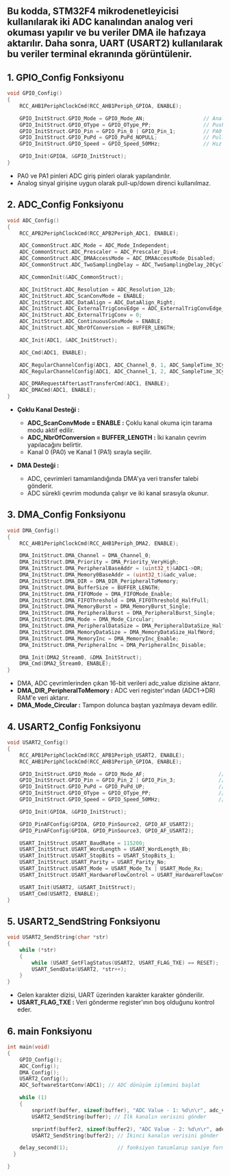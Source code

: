 ## Bu kodda, STM32F4 mikrodenetleyicisi kullanılarak iki ADC kanalından analog veri okuması yapılır ve bu veriler DMA ile hafızaya aktarılır. Daha sonra, UART (USART2) kullanılarak bu veriler terminal ekranında görüntülenir.

## 1. GPIO_Config Fonksiyonu

```c
void GPIO_Config()
{
	RCC_AHB1PeriphClockCmd(RCC_AHB1Periph_GPIOA, ENABLE);

	GPIO_InitStruct.GPIO_Mode = GPIO_Mode_AN;                   // Analog mod
	GPIO_InitStruct.GPIO_OType = GPIO_OType_PP;                 // Push-pull, analog modda etkisiz
	GPIO_InitStruct.GPIO_Pin = GPIO_Pin_0 | GPIO_Pin_1;         // PA0 ve PA1 pinleri ADC girişleri
	GPIO_InitStruct.GPIO_PuPd = GPIO_PuPd_NOPULL;               // Pull-up/down kullanılmaz
	GPIO_InitStruct.GPIO_Speed = GPIO_Speed_50MHz;              // Hız 50 MHz

	GPIO_Init(GPIOA, &GPIO_InitStruct);
}
```

* PA0 ve PA1 pinleri ADC giriş pinleri olarak yapılandırılır.
* Analog sinyal girişine uygun olarak pull-up/down direnci kullanılmaz.


## 2. ADC_Config Fonksiyonu 

```c
void ADC_Config()
{
	RCC_APB2PeriphClockCmd(RCC_APB2Periph_ADC1, ENABLE);

	ADC_CommonStruct.ADC_Mode = ADC_Mode_Independent;                                      // Tek ADC kullanımı
	ADC_CommonStruct.ADC_Prescaler = ADC_Prescaler_Div4;                                   // ADC saat frekansı bölme oranı
	ADC_CommonStruct.ADC_DMAAccessMode = ADC_DMAAccessMode_Disabled;                       // DMA tek ADC'ye bağlı
	ADC_CommonStruct.ADC_TwoSamplingDelay = ADC_TwoSamplingDelay_20Cycles;                 // Örnekleme gecikmesi

	ADC_CommonInit(&ADC_CommonStruct);

	ADC_InitStruct.ADC_Resolution = ADC_Resolution_12b;                                    // 12-bit çözünürlük
	ADC_InitStruct.ADC_ScanConvMode = ENABLE;                                              // Çoklu kanal okuma
	ADC_InitStruct.ADC_DataAlign = ADC_DataAlign_Right;                                    // Sağ hizalı veri
	ADC_InitStruct.ADC_ExternalTrigConvEdge = ADC_ExternalTrigConvEdge_None;               // Harici tetikleme yok
	ADC_InitStruct.ADC_ExternalTrigConv = 0;
	ADC_InitStruct.ADC_ContinuousConvMode = ENABLE;                                        // Sürekli çevrim modu
	ADC_InitStruct.ADC_NbrOfConversion = BUFFER_LENGTH;                                    // Çevrim sayısı (2 kanal)

	ADC_Init(ADC1, &ADC_InitStruct);

	ADC_Cmd(ADC1, ENABLE);

	ADC_RegularChannelConfig(ADC1, ADC_Channel_0, 1, ADC_SampleTime_3Cycles);              // Kanal 1 (PA0)
	ADC_RegularChannelConfig(ADC1, ADC_Channel_1, 2, ADC_SampleTime_3Cycles);              // Kanal 2 (PA1)

	ADC_DMARequestAfterLastTransferCmd(ADC1, ENABLE);                                      // Her transfer sonrası DMA talebi
	ADC_DMACmd(ADC1, ENABLE);                                                              // ADC ile DMA entegrasyonu
}
```

* **Çoklu Kanal Desteği :**
  * **ADC_ScanConvMode = ENABLE :** Çoklu kanal okuma için tarama modu aktif edilir.
  * **ADC_NbrOfConversion = BUFFER_LENGTH :** İki kanalın çevrim yapılacağını belirtir.
  * Kanal 0 (PA0) ve Kanal 1 (PA1) sırayla seçilir.

* **DMA Desteği :**
  *  ADC, çevrimleri tamamlandığında DMA'ya veri transfer talebi gönderir.
  *  ADC sürekli çevrim modunda çalışır ve iki kanal sırasıyla okunur.


## 3. DMA_Config Fonksiyonu

```c
void DMA_Config()
{
	RCC_AHB1PeriphClockCmd(RCC_AHB1Periph_DMA2, ENABLE);

	DMA_InitStruct.DMA_Channel = DMA_Channel_0;                                                // ADC1 DMA kanalı
	DMA_InitStruct.DMA_Priority = DMA_Priority_VeryHigh;                                       // Yüksek öncelik
	DMA_InitStruct.DMA_PeripheralBaseAddr = (uint32_t)&ADC1->DR;                               // ADC veri adresi
	DMA_InitStruct.DMA_Memory0BaseAddr = (uint32_t)&adc_value;                                 // Verinin yazılacağı dizi adresi
	DMA_InitStruct.DMA_DIR = DMA_DIR_PeripheralToMemory;                                       // Çevresel birimden RAM'e aktarım
	DMA_InitStruct.DMA_BufferSize = BUFFER_LENGTH;                                             // Tampon boyutu (2 kanal)
	DMA_InitStruct.DMA_FIFOMode = DMA_FIFOMode_Enable;                                         // FIFO kullanımı
	DMA_InitStruct.DMA_FIFOThreshold = DMA_FIFOThreshold_HalfFull;                             // FIFO doluluk oranı
	DMA_InitStruct.DMA_MemoryBurst = DMA_MemoryBurst_Single;                                   // Tekli bellek erişimi
	DMA_InitStruct.DMA_PeripheralBurst = DMA_PeripheralBurst_Single;                           // Tekli çevresel erişim
	DMA_InitStruct.DMA_Mode = DMA_Mode_Circular;                                               // Sürekli veri transferi
	DMA_InitStruct.DMA_PeripheralDataSize = DMA_PeripheralDataSize_HalfWord;                   // 16-bit veri
	DMA_InitStruct.DMA_MemoryDataSize = DMA_MemoryDataSize_HalfWord;                           // 16-bit bellek
	DMA_InitStruct.DMA_MemoryInc = DMA_MemoryInc_Enable;                                       // Bellek adresi artışı
	DMA_InitStruct.DMA_PeripheralInc = DMA_PeripheralInc_Disable;                              // Çevresel adres sabit

	DMA_Init(DMA2_Stream0, &DMA_InitStruct);
	DMA_Cmd(DMA2_Stream0, ENABLE);
}
```

* DMA, ADC çevrimlerinden çıkan 16-bit verileri adc_value dizisine aktarır.
* **DMA_DIR_PeripheralToMemory :** ADC veri register'ından (ADC1->DR) RAM'e veri aktarır.
* **DMA_Mode_Circular :** Tampon dolunca baştan yazılmaya devam edilir.


## 4. USART2_Config Fonksiyonu

```c
void USART2_Config()
{
	RCC_APB1PeriphClockCmd(RCC_APB1Periph_USART2, ENABLE);
	RCC_AHB1PeriphClockCmd(RCC_AHB1Periph_GPIOA, ENABLE);

	GPIO_InitStruct.GPIO_Mode = GPIO_Mode_AF;                        // Alternatif fonksiyon modu
	GPIO_InitStruct.GPIO_Pin = GPIO_Pin_2 | GPIO_Pin_3;              // TX ve RX pinleri
	GPIO_InitStruct.GPIO_PuPd = GPIO_PuPd_UP;                        // Pull-up etkin
	GPIO_InitStruct.GPIO_OType = GPIO_OType_PP;                      // Push-pull çıkış tipi
	GPIO_InitStruct.GPIO_Speed = GPIO_Speed_50MHz;                   // Hız 50 MHz

	GPIO_Init(GPIOA, &GPIO_InitStruct);

	GPIO_PinAFConfig(GPIOA, GPIO_PinSource2, GPIO_AF_USART2);
	GPIO_PinAFConfig(GPIOA, GPIO_PinSource3, GPIO_AF_USART2);

	USART_InitStruct.USART_BaudRate = 115200;
	USART_InitStruct.USART_WordLength = USART_WordLength_8b;
	USART_InitStruct.USART_StopBits = USART_StopBits_1;
	USART_InitStruct.USART_Parity = USART_Parity_No;
	USART_InitStruct.USART_Mode = USART_Mode_Tx | USART_Mode_Rx;
	USART_InitStruct.USART_HardwareFlowControl = USART_HardwareFlowControl_None;

	USART_Init(USART2, &USART_InitStruct);
	USART_Cmd(USART2, ENABLE);
}

```


## 5. USART2_SendString Fonksiyonu

```c
void USART2_SendString(char *str)
{
	while (*str)
	{
		while (USART_GetFlagStatus(USART2, USART_FLAG_TXE) == RESET);
		USART_SendData(USART2, *str++);
	}
}
```

* Gelen karakter dizisi, UART üzerinden karakter karakter gönderilir.
* **USART_FLAG_TXE :** Veri gönderme register'ının boş olduğunu kontrol eder.


## 6. main Fonksiyonu

```c
int main(void)
{
	GPIO_Config();
	ADC_Config();
	DMA_Config();
	USART2_Config();
	ADC_SoftwareStartConv(ADC1); // ADC dönüşüm işlemini başlat

	while (1)
	{
		snprintf(buffer, sizeof(buffer), "ADC Value - 1: %d\n\r", adc_value[0]);
		USART2_SendString(buffer); // İlk kanalın verisini gönder

		snprintf(buffer2, sizeof(buffer2), "ADC Value - 2: %d\n\r", adc_value[1]);
		USART2_SendString(buffer2); // İkinci kanalın verisini gönder

    delay_second(1);                // fonksiyon tanımlanıp saniye formatında bekleme oluşturulur.
  }

}
```


























